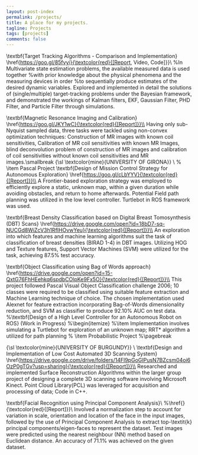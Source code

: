 ```yaml
---
layout: post-index
permalink: /projects/
title: A place for my projects. 
tagline: Projects
tags: [projects]
comments: false
---
```



\textbf{Target Tracking Algorithms - Comparison and Implementation} \href{https://goo.gl/85fvyi}{\textcolor{red}{[Report, Video, Code]}}\\
%In Multivariate state estimation problems, the available measured data is used together
%with prior knowledge about the physical phenomena and the measuring devices in order
%to sequentially produce estimates of the desired dynamic variables.
Explored and implemented in detail the solutions of (single/multiple) target-tracking problems under the Bayesian framework, and demonstrated the workings of Kalman filters, EKF, Gaussian Filter, PHD Filter, and Particle Filter through simulations.

\textbf{Magnetic Resonance Imaging and Calibration} \href{https://goo.gl/JKY1wC}{\textcolor{red}{[Report]}}\\
Having only sub-Nyquist sampled data, three tasks were tackled using non-convex optimization techniques: Construction of MR images with known coil sensitivities, Calibration of MR coil sensitivities with known MR Images, blind deconvolution problem of construction of MR images and calibration of coil sensitivities without known coil sensitivities and MR images.\smallbreak
{\sl \textcolor{mine}{UNIVERSITY OF GIRONA}} \\
% \item Pascal Project
\textbf{Design of Mission Control Strategy for Autonomous Exploration} \href{https://goo.gl/cLbYYV}{\textcolor{red}{[Report]}}\\
A Frontier-based exploration strategy was employed to efficiently explore a static, unknown map,  within a given duration while avoiding obstacles, and return to home afterwards. Potential Field path planning was utilized in the low level controller. Turtlebot in  ROS framework was used. 


\textbf{Breast Density Classification based on Digital Breast Tomosynthesis (DBT) Scans}
\href{https://drive.google.com/open?id=18bD7-sq-NUCGd8WiZcV3h1RfIHOvwYeu}{\textcolor{red}{[Report]}}\\ 
An exploration into which features and machine learning algorithms suit the task of classification of breast densities (BIRAD 1-4) in DBT images. Utilizing HOG and Texture features, Support Vector Machines (SVM) were utilized for the task, achieving 87.5\% test accuracy. 

\textbf{Object Classification using Bag of Words approach}
\href{https://drive.google.com/open?id=15-QxtG76FhHEehkq6spdbCOlpKe9Fx5O}{\textcolor{red}{[Report]}}\\
This project followed Pascal Visual Object Classification challenge 2006; 10 classes were required to be classified using suitable feature extraction and Machine Learning technique of choice. The chosen implementation used Alexnet for feature extraction incorporating Bag-of-Words dimensionality reduction, and SVM as classifier to produce 92.10\% AUC on test data.
%\textbf{Design of a High Level Controller for an Autonomous Robot on ROS} (Work in Progress)
%\begin{itemize}
%\item Implementation involves simulating a Turtlebot for exploration of an unknown map; RRT* algorithm a utilized for path planning
% \item Probabilistic Project
%\pagebreak 

{\sl \textcolor{mine}{UNIVERSITY OF BURGUNDY}} \\
\textbf{Design and Implementation of Low Cost Automated 3D Scanning System} \href{https://drive.google.com/drive/folders/14Fl9pGoGIPusN7BZcsm04oi6OzP0gTGv?usp=sharing}{\textcolor{red}{[Report]}}\\
Researched and implemented Surface Reconstruction Algorithms within the larger group project of designing a complete 3D scanning software involving Microsoft Kinect. Point Cloud Library(PCL) was leveraged for acquisition and processing of data; Code in C++. 

\textbf{Facial Recognition using Principal Component Analysis}\\
%\href{}{\textcolor{red}{[Report]}}\\
Involved a normalization step to account for variation in scale, orientation and location of the face in the input images, followed by the use of Principal Component Analysis to extract top-\textit{k} principal components/eigen-faces to represent the dataset. Test images were predicted using the nearest neighbour (NN) method based on Euclidean distance. An accuracy of 71.1\% was achieved on the given dataset.


